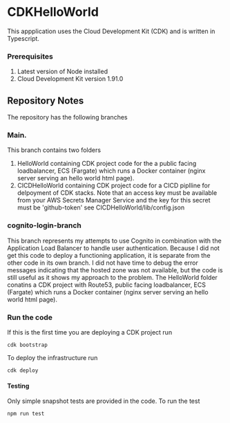 # CDKHelloWorld

This appplication uses the Cloud Development Kit (CDK) and is written in Typescript. 

### Prerequisites
1. Latest version of Node installed
2. Cloud Development Kit version 1.91.0

## Repository Notes
The repository has the following branches

### Main.  
This branch contains two folders 
1. HelloWorld  containing  CDK project  code for the a public facing loadbalancer, ECS (Fargate) which runs a Docker container (nginx server serving an hello world html page).
2. CICDHelloWorld containing  CDK project  code for a CICD piplline for delpoyment of CDK stacks. Note that an access key must be available from your AWS Secrets Manager Service and the key for this secret must be 'github-token' see CICDHelloWorld/lib/config.json

### cognito-login-branch
This branch represents my attempts to use Cognito in combination with the Application Load Balancer to handle user authentication. Because I did not get this code to deploy a functioning application, it is separate from the other code in its own branch. I did not have time to debug the error messages indicating that the hosted zone was not available, but the code is still useful as it shows my approach to the problem.
The HelloWorld folder conatins a CDK project with Route53, public facing loadbalancer, ECS (Fargate) which runs a Docker container (nginx server serving an hello world html page).

### Run the code

If this is the first time you are deploying a CDK project run
```
cdk bootstrap
```

To deploy the infrastructure run 

```
cdk deploy
```

#### Testing

Only simple snapshot tests are provided in the code. To run the test 

```
npm run test
```

